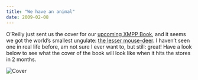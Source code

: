 ```yaml
---
title: "We have an animal"
date: 2009-02-08
---
```

O’Reilly just sent us the cover for our [upcoming XMPP Book](http://oreilly.com/catalog/9780596157197 "XMPP: The Definitive Guide · O'Reilly"), and it seems we got the world’s smallest ungulate: [the lesser mouse-deer](http://en.wikipedia.org/wiki/Kanchil "Kanchil · Wikipedia"). I haven’t seen one in real life before, am not sure I ever want to, but still: great! Have a look below to see what the cover of the book will look like when it hits the stores in 2 months.

![Cover](/blog/xmppbook-cover/xmppbook-cover.png)
